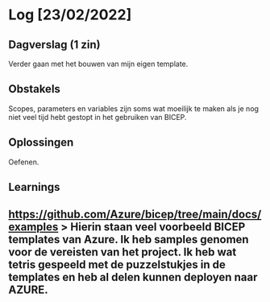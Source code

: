 # Log [23/02/2022]
 
## Dagverslag (1 zin)
 Verder gaan met het bouwen van mijn eigen template.
## Obstakels
 Scopes, parameters en variables zijn soms wat moeilijk te maken als je nog niet veel tijd hebt gestopt in het gebruiken van BICEP.
## Oplossingen
 Oefenen.
## Learnings
 https://github.com/Azure/bicep/tree/main/docs/examples > Hierin staan veel voorbeeld BICEP templates
 van Azure. Ik heb samples genomen voor de vereisten van het project. Ik heb wat tetris gespeeld met de puzzelstukjes in de templates en heb al delen kunnen deployen naar AZURE.
---
